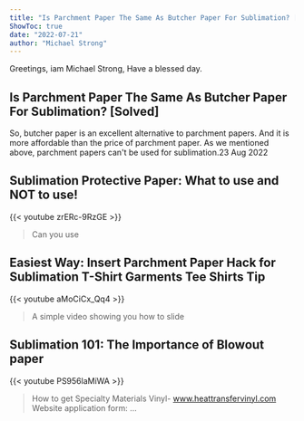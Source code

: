 ```yaml
---
title: "Is Parchment Paper The Same As Butcher Paper For Sublimation? [Solved]"
ShowToc: true 
date: "2022-07-21"
author: "Michael Strong" 
---
```


Greetings, iam Michael Strong, Have a blessed day.
## Is Parchment Paper The Same As Butcher Paper For Sublimation? [Solved]
So, butcher paper is an excellent alternative to parchment papers. And it is more affordable than the price of parchment paper. As we mentioned above, parchment papers can't be used for sublimation.23 Aug 2022

## Sublimation Protective Paper: What to use and NOT to use!
{{< youtube zrERc-9RzGE >}}
>Can you use 

## Easiest Way: Insert Parchment Paper Hack for Sublimation T-Shirt Garments Tee Shirts Tip
{{< youtube aMoCiCx_Qq4 >}}
>A simple video showing you how to slide 

## Sublimation 101: The Importance of Blowout paper
{{< youtube PS956laMiWA >}}
>How to get Specialty Materials Vinyl- www.heattransfervinyl.com Website application form: ...

